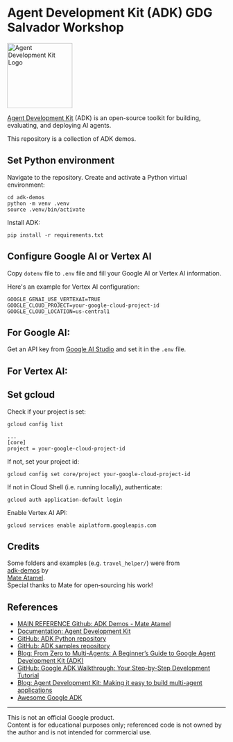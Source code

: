 # Agent Development Kit (ADK) GDG Salvador Workshop

<img src="https://github.com/google/adk-docs/blob/main/docs/assets/agent-development-kit.png" alt="Agent Development Kit Logo" width="150">

[Agent Development Kit](https://github.com/google/adk-python) (ADK) is an open-source toolkit for building, evaluating,
and deploying AI agents.

This repository is a collection of ADK demos.

## Set Python environment

Navigate to the repository. Create and activate a Python virtual environment:

```shell
cd adk-demos
python -m venv .venv
source .venv/bin/activate
```

Install ADK:

```shell
pip install -r requirements.txt
```

## Configure Google AI or Vertex AI

Copy `dotenv` file to `.env` file and fill your Google AI or Vertex AI information.

Here's an example for Vertex AI configuration:

```
GOOGLE_GENAI_USE_VERTEXAI=TRUE
GOOGLE_CLOUD_PROJECT=your-google-cloud-project-id
GOOGLE_CLOUD_LOCATION=us-central1
```

## For Google AI:

Get an API key from [Google AI Studio](https://aistudio.google.com/apikey)
and set it in the `.env` file.

## For Vertex AI:

## Set gcloud

Check if your project is set:

```shell
gcloud config list

...
[core]
project = your-google-cloud-project-id
```

If not, set your project id:

```shell
gcloud config set core/project your-google-cloud-project-id
```

If not in Cloud Shell (i.e. running locally), authenticate:

```shell
gcloud auth application-default login
```

Enable Vertex AI API:

```shell
gcloud services enable aiplatform.googleapis.com
```

## Credits

Some folders and examples (e.g. `travel_helper/`) were from  
[adk-demos](https://github.com/meteatamel/adk-demos) by  
[Mate Atamel](https://github.com/meteatamel).  
Special thanks to Mate for open‑sourcing his work!

## References

- [MAIN REFERENCE Github: ADK Demos - Mate Atamel](https://github.com/meteatamel/adk-demos)
- [Documentation: Agent Development Kit](https://google.github.io/adk-docs/)
- [GitHub: ADK Python repository](https://github.com/google/adk-python)
- [GitHub: ADK samples repository](https://github.com/google/adk-samples)
- [Blog: From Zero to Multi-Agents: A Beginner’s Guide to Google Agent Development Kit (ADK)](https://medium.com/@sokratis.kartakis/from-zero-to-multi-agents-a-beginners-guide-to-google-agent-development-kit-adk-b56e9b5f7861)
- [GitHub: Google ADK Walkthrough: Your Step-by-Step Development Tutorial](https://github.com/sokart/adk-walkthrough/tree/main)
- [Blog: Agent Development Kit: Making it easy to build multi-agent applications](https://developers.googleblog.com/en/agent-development-kit-easy-to-build-multi-agent-applications/)
- [Awesome Google ADK](https://github.com/tsubasakong/awesome-google-adk)

---

This is not an official Google product.  
Content is for educational purposes only; referenced code is not owned by the author and is not intended for commercial use.
